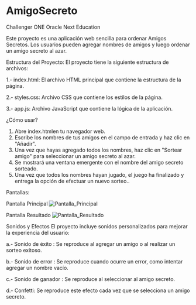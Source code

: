# AmigoSecreto
Challenger ONE Oracle Next Education

Este proyecto es una aplicación web sencilla para ordenar Amigos Secretos. Los usuarios pueden agregar nombres de amigos y luego ordenar un amigo secreto al azar.


Estructura del Proyecto:
El proyecto tiene la siguiente estructura de archivos:

1.-	index.html: El archivo HTML principal que contiene la estructura de la página.

2.-	styles.css: Archivo CSS que contiene los estilos de la página.

3.-	app.js: Archivo JavaScript que contiene la lógica de la aplicación.


¿Cómo usar?
1.	Abre index.htmlen tu navegador web.
2.	Escribe los nombres de tus amigos en el campo de entrada y haz clic en "Añadir".
3.	Una vez que hayas agregado todos los nombres, haz clic en "Sortear amigo" para seleccionar un amigo secreto al azar.
4.	Se mostrará una ventana emergente con el nombre del amigo secreto sorteado.
5.	Una vez que todos los nombres hayan jugado, el juego ha finalizado y entrega la opción de efectuar un nuevo sorteo..

Pantallas:

Pantalla Principal
![Pantalla_Principal](https://github.com/user-attachments/assets/630883b6-1380-474b-90ef-5cae0d0ac571)

Pantalla Resultado
![Pantalla_Resultado](https://github.com/user-attachments/assets/01b6cb64-d336-41d5-ab16-c37aa230ba88)




Sonidos y Efectos
El proyecto incluye sonidos personalizados para mejorar la experiencia del usuario:

a.-	Sonido de éxito : Se reproduce al agregar un amigo o al realizar un sorteo exitoso.

b.-	Sonido de error : Se reproduce cuando ocurre un error, como intentar agregar un nombre vacío.

c.-	Sonido de ganador : Se reproduce al seleccionar al amigo secreto.

d.-	Confetti: Se reproduce este efecto  cada vez que se selecciona un amigo secreto.

